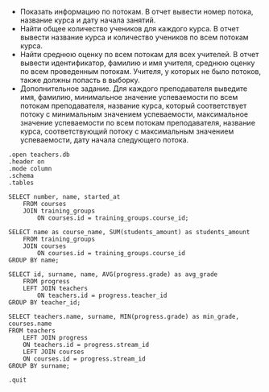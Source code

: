 + Показать информацию по потокам. В отчет вывести номер потока, название курса и дату начала занятий.
+ Найти общее количество учеников для каждого курса. В отчет вывести название курса и количество учеников по всем потокам курса.
+ Найти среднюю оценку по всем потокам для всех учителей. В отчет вывести идентификатор, фамилию и имя учителя, 
  среднюю оценку по всем проведенным потокам. Учителя, у которых не было потоков, также должны попасть в выборку.
+ Дополнительное задание. Для каждого преподавателя выведите имя, фамилию, минимальное значение успеваемости по всем потокам преподавателя, название курса, который соответствует потоку с минимальным значением успеваемости, максимальное значение успеваемости по всем потокам преподавателя, название курса, соответствующий потоку с максимальным значением успеваемости, дату начала следующего потока.


```
.open teachers.db
.header on
.mode column
.schema
.tables

SELECT number, name, started_at
	FROM courses
	JOIN training_groups
		ON courses.id = training_groups.course_id;

SELECT name as course_name, SUM(students_amount) as students_amount
	FROM training_groups
	JOIN courses
		ON courses.id = training_groups.course_id
GROUP BY name;

SELECT id, surname, name, AVG(progress.grade) as avg_grade
	FROM progress 
	LEFT JOIN teachers
		ON teachers.id = progress.teacher_id
GROUP BY teacher_id;

SELECT teachers.name, surname, MIN(progress.grade) as min_grade, courses.name
FROM teachers 
	LEFT JOIN progress
	ON teachers.id = progress.stream_id
	LEFT JOIN courses
	ON courses.id = progress.stream_id
GROUP BY surname;

.quit

```
